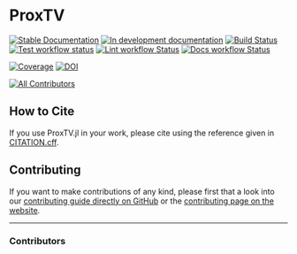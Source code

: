 # ProxTV

[![Stable Documentation](https://img.shields.io/badge/docs-stable-blue.svg)](https://nathanemac.github.io/ProxTV.jl/stable)
[![In development documentation](https://img.shields.io/badge/docs-dev-blue.svg)](https://nathanemac.github.io/ProxTV.jl/dev)
[![Build Status](https://github.com/nathanemac/ProxTV.jl/workflows/Test/badge.svg)](https://github.com/nathanemac/ProxTV.jl/actions)
[![Test workflow status](https://github.com/nathanemac/ProxTV.jl/actions/workflows/Test.yml/badge.svg?branch=main)](https://github.com/nathanemac/ProxTV.jl/actions/workflows/Test.yml?query=branch%3Amain)
[![Lint workflow Status](https://github.com/nathanemac/ProxTV.jl/actions/workflows/Lint.yml/badge.svg?branch=main)](https://github.com/nathanemac/ProxTV.jl/actions/workflows/Lint.yml?query=branch%3Amain)
[![Docs workflow Status](https://github.com/nathanemac/ProxTV.jl/actions/workflows/Docs.yml/badge.svg?branch=main)](https://github.com/nathanemac/ProxTV.jl/actions/workflows/Docs.yml?query=branch%3Amain)

[![Coverage](https://codecov.io/gh/nathanemac/ProxTV.jl/branch/main/graph/badge.svg)](https://codecov.io/gh/nathanemac/ProxTV.jl)
[![DOI](https://zenodo.org/badge/DOI/FIXME)](https://doi.org/FIXME)

[![All Contributors](https://img.shields.io/github/all-contributors/nathanemac/ProxTV.jl?labelColor=5e1ec7&color=c0ffee&style=flat-square)](#contributors)

## How to Cite

If you use ProxTV.jl in your work, please cite using the reference given in [CITATION.cff](https://github.com/nathanemac/ProxTV.jl/blob/main/CITATION.cff).

## Contributing

If you want to make contributions of any kind, please first that a look into our [contributing guide directly on GitHub](docs/src/90-contributing.md) or the [contributing page on the website](https://nathanemac.github.io/ProxTV.jl/dev/90-contributing/).

---

### Contributors

<!-- ALL-CONTRIBUTORS-LIST:START - Do not remove or modify this section -->
<!-- prettier-ignore-start -->
<!-- markdownlint-disable -->

<!-- markdownlint-restore -->
<!-- prettier-ignore-end -->

<!-- ALL-CONTRIBUTORS-LIST:END -->
